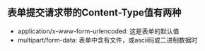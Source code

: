 ## 表单提交请求带的Content-Type值有两种

* application/x-www-form-urlencoded: 这是表单的默认值
* multipart/form-data: 表单中含有文件，或ascii码或二进制数据时